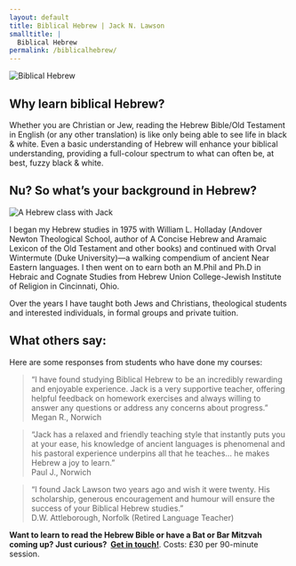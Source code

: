 ```yaml
---
layout: default
title: Biblical Hebrew | Jack N. Lawson
smalltitle: |
  Biblical Hebrew
permalink: /biblicalhebrew/
---
```

![Biblical Hebrew](http://jacknlawson.com/images/hebrew.jpg)

## Why learn biblical Hebrew?

Whether you are Christian or Jew, reading the Hebrew Bible/Old Testament in English (or any other translation) is like only being able to see life in black & white. Even a basic understanding of Hebrew will enhance your biblical understanding, providing a full-colour spectrum to what can often be, at best, fuzzy black & white.

## Nu? So what’s your background in Hebrew?

![A Hebrew class with Jack](http://jacknlawson.com/images/teachinghebrew.jpg)

I began my Hebrew studies in 1975 with William L. Holladay (Andover Newton Theological School, author of A Concise Hebrew and Aramaic Lexicon of the Old Testament and other books) and continued with Orval Wintermute (Duke University)—a walking compendium of ancient Near Eastern languages. I then went on to earn both an M.Phil and Ph.D in Hebraic and Cognate Studies from Hebrew Union College-Jewish Institute of Religion in Cincinnati, Ohio.

Over the years I have taught both Jews and Christians, theological students and interested individuals, in formal groups and private tuition.

## What others say:

Here are some responses from students who have done my courses:

> “I have found studying Biblical Hebrew to be an incredibly rewarding and enjoyable experience. Jack is a very supportive teacher, offering helpful feedback on homework exercises and always willing to answer any questions or address any concerns about progress.”  
> Megan R., Norwich

> “Jack has a relaxed and friendly teaching style that instantly puts you at your ease, his knowledge of ancient languages is phenomenal and his pastoral experience underpins all that he teaches… he makes Hebrew a joy to learn.”  
> Paul J., Norwich

> “I found Jack Lawson two years ago and wish it were twenty. His scholarship, generous encouragement and humour will ensure the success of your Biblical Hebrew studies.”  
> D.W. Attleborough, Norfolk (Retired Language Teacher)

**Want to learn to read the Hebrew Bible or have a Bat or Bar Mitzvah coming up? Just curious?  [Get in touch!](mailto:jacknlawson@btopenworld.com)**. Costs: £30 per 90-minute session.